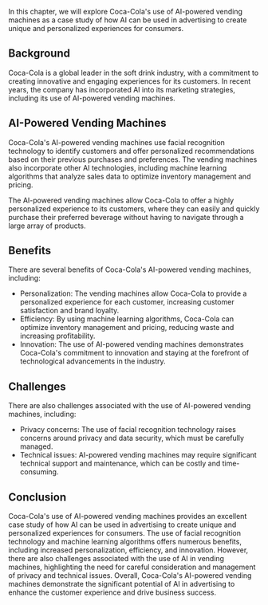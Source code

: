 

In this chapter, we will explore Coca-Cola's use of AI-powered vending machines as a case study of how AI can be used in advertising to create unique and personalized experiences for consumers.

Background
----------

Coca-Cola is a global leader in the soft drink industry, with a commitment to creating innovative and engaging experiences for its customers. In recent years, the company has incorporated AI into its marketing strategies, including its use of AI-powered vending machines.

AI-Powered Vending Machines
---------------------------

Coca-Cola's AI-powered vending machines use facial recognition technology to identify customers and offer personalized recommendations based on their previous purchases and preferences. The vending machines also incorporate other AI technologies, including machine learning algorithms that analyze sales data to optimize inventory management and pricing.

The AI-powered vending machines allow Coca-Cola to offer a highly personalized experience to its customers, where they can easily and quickly purchase their preferred beverage without having to navigate through a large array of products.

Benefits
--------

There are several benefits of Coca-Cola's AI-powered vending machines, including:

* Personalization: The vending machines allow Coca-Cola to provide a personalized experience for each customer, increasing customer satisfaction and brand loyalty.
* Efficiency: By using machine learning algorithms, Coca-Cola can optimize inventory management and pricing, reducing waste and increasing profitability.
* Innovation: The use of AI-powered vending machines demonstrates Coca-Cola's commitment to innovation and staying at the forefront of technological advancements in the industry.

Challenges
----------

There are also challenges associated with the use of AI-powered vending machines, including:

* Privacy concerns: The use of facial recognition technology raises concerns around privacy and data security, which must be carefully managed.
* Technical issues: AI-powered vending machines may require significant technical support and maintenance, which can be costly and time-consuming.

Conclusion
----------

Coca-Cola's use of AI-powered vending machines provides an excellent case study of how AI can be used in advertising to create unique and personalized experiences for consumers. The use of facial recognition technology and machine learning algorithms offers numerous benefits, including increased personalization, efficiency, and innovation. However, there are also challenges associated with the use of AI in vending machines, highlighting the need for careful consideration and management of privacy and technical issues. Overall, Coca-Cola's AI-powered vending machines demonstrate the significant potential of AI in advertising to enhance the customer experience and drive business success.
